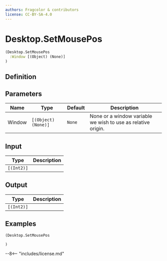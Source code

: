 ```yaml
---
authors: Fragcolor & contributors
license: CC-BY-SA-4.0
---
```



# Desktop.SetMousePos

```clojure
(Desktop.SetMousePos
  :Window [(Object) (None)]
)
```


## Definition




## Parameters

| Name | Type | Default | Description |
|------|------|---------|-------------|
| Window | `[(Object) (None)]` | `None` | None or a window variable we wish to use as relative origin. |


## Input

| Type | Description |
|------|-------------|
| `[(Int2)]` |  |


## Output

| Type | Description |
|------|-------------|
| `[(Int2)]` |  |


## Examples

```clojure
(Desktop.SetMousePos

)
```


--8<-- "includes/license.md"
